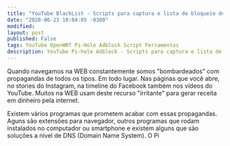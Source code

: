 ```yaml
---
title: "YouTube BlackList - Scripts para captura e lista de bloqueio de propaganda do Youtube"
date: "2020-06-23 10:04:05 -0300"
modified:
layout: post
published: False
tags: YouTube OpenWRT Pi-Hole Adblock Script Ferramentas
description: YouTube Pi-hole Adblock - Scripts para captura e lista de bloqueio de propaganda do Youtube
---
```


Quando navegamos na WEB constantemente somos "bombardeados" com propagandas de todos os tipos. Em todo lugar. Nas páginas que você abre, no stories do Instagram, na timeline do Facebook também nos vídeos do YouTube. Muitos na WEB usam deste recurso "irritante" para gerar receita em dinheiro pela internet.

Existem vários programas que prometem acabar com essas propagandas. Aguns são extensões para navegador, outros programas que rodam instalados no computador ou smartphone e existem alguns que são soluções a nível de DNS (Domain Name System). O Pi
